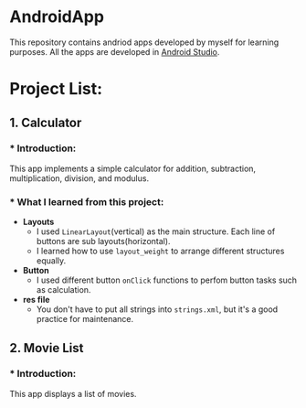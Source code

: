 # AndroidApp
This repository contains andriod apps developed by myself for learning purposes.
All the apps are developed in [Android Studio](https://developer.android.com/studio/index.html).

# Project List:
## 1. Calculator
### * Introduction:
This app implements a simple calculator for addition, subtraction, multiplication, division, and modulus.
### * What I learned from this project:
* **Layouts**
  * I used `LinearLayout`(vertical) as the main structure. Each line of buttons are sub layouts(horizontal).
  * I learned how to use `layout_weight` to arrange different structures equally.
* **Button**
  * I used different button `onClick` functions to perfom button tasks such as calculation.
* **res file**
  * You don't have to put all strings into `strings.xml`, but it's a good practice for maintenance.

## 2. Movie List
### * Introduction:
This app displays a list of movies.
